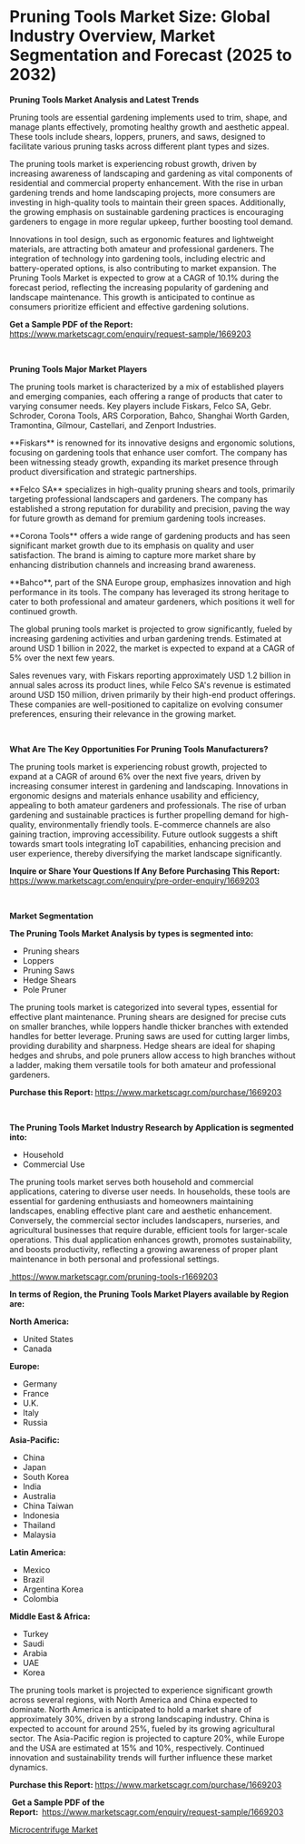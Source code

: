 <p><h1>Pruning Tools Market Size: Global Industry Overview, Market Segmentation and Forecast (2025 to 2032)</h1></p><p><strong>Pruning Tools Market Analysis and Latest Trends</strong></p>
<p><p>Pruning tools are essential gardening implements used to trim, shape, and manage plants effectively, promoting healthy growth and aesthetic appeal. These tools include shears, loppers, pruners, and saws, designed to facilitate various pruning tasks across different plant types and sizes. </p><p>The pruning tools market is experiencing robust growth, driven by increasing awareness of landscaping and gardening as vital components of residential and commercial property enhancement. With the rise in urban gardening trends and home landscaping projects, more consumers are investing in high-quality tools to maintain their green spaces. Additionally, the growing emphasis on sustainable gardening practices is encouraging gardeners to engage in more regular upkeep, further boosting tool demand.</p><p>Innovations in tool design, such as ergonomic features and lightweight materials, are attracting both amateur and professional gardeners. The integration of technology into gardening tools, including electric and battery-operated options, is also contributing to market expansion. The Pruning Tools Market is expected to grow at a CAGR of 10.1% during the forecast period, reflecting the increasing popularity of gardening and landscape maintenance. This growth is anticipated to continue as consumers prioritize efficient and effective gardening solutions.</p></p>
<p><strong>Get a Sample PDF of the Report:&nbsp;</strong> <a href="https://www.marketscagr.com/enquiry/request-sample/1669203?utm_campaign=2038&utm_medium=2&utm_source=Github&utm_content=ia&utm_term=17022025&utm_id=pruning-tools">https://www.marketscagr.com/enquiry/request-sample/1669203</a></p>
<p>&nbsp;</p>
<p><strong>Pruning Tools Major Market Players</strong></p>
<p><p>The pruning tools market is characterized by a mix of established players and emerging companies, each offering a range of products that cater to varying consumer needs. Key players include Fiskars, Felco SA, Gebr. Schroder, Corona Tools, ARS Corporation, Bahco, Shanghai Worth Garden, Tramontina, Gilmour, Castellari, and Zenport Industries.</p><p>**Fiskars** is renowned for its innovative designs and ergonomic solutions, focusing on gardening tools that enhance user comfort. The company has been witnessing steady growth, expanding its market presence through product diversification and strategic partnerships.</p><p>**Felco SA** specializes in high-quality pruning shears and tools, primarily targeting professional landscapers and gardeners. The company has established a strong reputation for durability and precision, paving the way for future growth as demand for premium gardening tools increases. </p><p>**Corona Tools** offers a wide range of gardening products and has seen significant market growth due to its emphasis on quality and user satisfaction. The brand is aiming to capture more market share by enhancing distribution channels and increasing brand awareness.</p><p>**Bahco**, part of the SNA Europe group, emphasizes innovation and high performance in its tools. The company has leveraged its strong heritage to cater to both professional and amateur gardeners, which positions it well for continued growth.</p><p>The global pruning tools market is projected to grow significantly, fueled by increasing gardening activities and urban gardening trends. Estimated at around USD 1 billion in 2022, the market is expected to expand at a CAGR of 5% over the next few years. </p><p>Sales revenues vary, with Fiskars reporting approximately USD 1.2 billion in annual sales across its product lines, while Felco SA's revenue is estimated around USD 150 million, driven primarily by their high-end product offerings. These companies are well-positioned to capitalize on evolving consumer preferences, ensuring their relevance in the growing market.</p></p>
<p>&nbsp;</p>
<p><strong>What Are The Key Opportunities For Pruning Tools Manufacturers?</strong></p>
<p><p>The pruning tools market is experiencing robust growth, projected to expand at a CAGR of around 6% over the next five years, driven by increasing consumer interest in gardening and landscaping. Innovations in ergonomic designs and materials enhance usability and efficiency, appealing to both amateur gardeners and professionals. The rise of urban gardening and sustainable practices is further propelling demand for high-quality, environmentally friendly tools. E-commerce channels are also gaining traction, improving accessibility. Future outlook suggests a shift towards smart tools integrating IoT capabilities, enhancing precision and user experience, thereby diversifying the market landscape significantly.</p></p>
<p><strong>Inquire or Share Your Questions If Any Before Purchasing This Report:</strong> <a href="https://www.marketscagr.com/enquiry/pre-order-enquiry/1669203?utm_campaign=2038&utm_medium=2&utm_source=Github&utm_content=ia&utm_term=17022025&utm_id=pruning-tools">https://www.marketscagr.com/enquiry/pre-order-enquiry/1669203</a></p>
<p>&nbsp;</p>
<p><strong>Market Segmentation</strong></p>
<p><strong>The Pruning Tools Market Analysis by types is segmented into:</strong></p>
<p><ul><li>Pruning shears</li><li>Loppers</li><li>Pruning Saws</li><li>Hedge Shears</li><li>Pole Pruner</li></ul></p>
<p><p>The pruning tools market is categorized into several types, essential for effective plant maintenance. Pruning shears are designed for precise cuts on smaller branches, while loppers handle thicker branches with extended handles for better leverage. Pruning saws are used for cutting larger limbs, providing durability and sharpness. Hedge shears are ideal for shaping hedges and shrubs, and pole pruners allow access to high branches without a ladder, making them versatile tools for both amateur and professional gardeners.</p></p>
<p><strong>Purchase this Report:&nbsp;</strong><a href="https://www.marketscagr.com/purchase/1669203?utm_campaign=2038&utm_medium=2&utm_source=Github&utm_content=ia&utm_term=17022025&utm_id=pruning-tools">https://www.marketscagr.com/purchase/1669203</a></p>
<p>&nbsp;</p>
<p><strong>The Pruning Tools Market Industry Research by Application is segmented into:</strong></p>
<p><ul><li>Household</li><li>Commercial Use</li></ul></p>
<p><p>The pruning tools market serves both household and commercial applications, catering to diverse user needs. In households, these tools are essential for gardening enthusiasts and homeowners maintaining landscapes, enabling effective plant care and aesthetic enhancement. Conversely, the commercial sector includes landscapers, nurseries, and agricultural businesses that require durable, efficient tools for larger-scale operations. This dual application enhances growth, promotes sustainability, and boosts productivity, reflecting a growing awareness of proper plant maintenance in both personal and professional settings.</p></p>
<p><a href="https://www.marketscagr.com/pruning-tools-r1669203?utm_campaign=2038&utm_medium=2&utm_source=Github&utm_content=ia&utm_term=17022025&utm_id=pruning-tools">&nbsp;https://www.marketscagr.com/pruning-tools-r1669203</a></p>
<p><strong>In terms of Region, the Pruning Tools Market Players available by Region are:</strong></p>
<p>
    <p> <strong> North America: </strong>
        <ul>
            <li>United States</li>
            <li>Canada</li>
        </ul>
        </p> 
    <p> <strong> Europe: </strong>
        <ul>
            <li>Germany</li>
            <li>France</li>
            <li>U.K.</li>
            <li>Italy</li>
            <li>Russia</li>
        </ul>
        </p> 
    <p> <strong> Asia-Pacific: </strong>
        <ul>
            <li>China</li>
            <li>Japan</li>
            <li>South Korea</li>
            <li>India</li>
            <li>Australia</li>
            <li>China Taiwan</li>
            <li>Indonesia</li>
            <li>Thailand</li>
            <li>Malaysia</li>
        </ul>
        </p> 
    <p> <strong> Latin America: </strong>
        <ul>
            <li>Mexico</li>
            <li>Brazil</li>
            <li>Argentina Korea</li>
            <li>Colombia</li>
        </ul>
        </p> 
    <p> <strong> Middle East & Africa: </strong>
        <ul>
            <li>Turkey</li>
            <li>Saudi</li>
            <li>Arabia</li>
            <li>UAE</li>
            <li>Korea</li>
        </ul>
    </p>
    </p>
<p><p>The pruning tools market is projected to experience significant growth across several regions, with North America and China expected to dominate. North America is anticipated to hold a market share of approximately 30%, driven by a strong landscaping industry. China is expected to account for around 25%, fueled by its growing agricultural sector. The Asia-Pacific region is projected to capture 20%, while Europe and the USA are estimated at 15% and 10%, respectively. Continued innovation and sustainability trends will further influence these market dynamics.</p></p>
<p><strong>Purchase this Report: </strong><a href="https://www.marketscagr.com/purchase/1669203?utm_campaign=2038&utm_medium=2&utm_source=Github&utm_content=ia&utm_term=17022025&utm_id=pruning-tools">https://www.marketscagr.com/purchase/1669203</a></p>
<p>&nbsp;<strong>Get a Sample PDF of the Report:&nbsp;&nbsp;</strong><a href="https://www.marketscagr.com/enquiry/request-sample/1669203?utm_campaign=2038&utm_medium=2&utm_source=Github&utm_content=ia&utm_term=17022025&utm_id=pruning-tools">https://www.marketscagr.com/enquiry/request-sample/1669203</a></p>
<p><strong></strong></p>
<p><p><a href="https://github.com/elizabethdagraca/Market-Research-Report-List-5/blob/main/microcentrifuge-market.md?utm_campaign=2038&utm_medium=2&utm_source=Github&utm_content=ia&utm_term=17022025&utm_id=pruning-tools">Microcentrifuge Market</a></p></p>